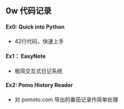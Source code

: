 ## 0w 代码记录

#### Ex0: Quick into Python

*  42行代码，快速上手

#### Ex1： EasyNote

* 极简交互式日记系统

#### Ex2: Pomo History Reader

* 对 pomoto.com 导出的番茄记录作简单处理